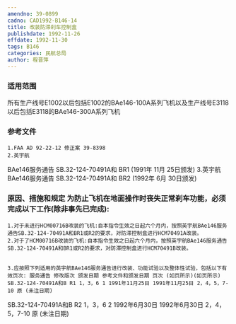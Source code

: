 ```yaml
---
amendno: 39-0899
cadno: CAD1992-B146-14
title: 改装防滞刹车控制盒
publishdate: 1992-11-26
effdate: 1992-11-30
tags: B146
categories: 民航总局
author: 程晋萍
---
```


### 适用范围 
所有生产线号E1002以后包括E1002的BAe146-100A系列飞机以及生产线号E3118以后包括E3118的BAe146-300A系列飞机

### 参考文件
    1.FAA AD 92-22-12 修正案 39-8398 
    2.英宇航 
BAe146服务通告 SB.32-124-70491A和 BR1 (1991年 11月 25日颁发) 
    3.英宇航 
BAe146服务通告 SB.32-124-70491A和 BR2 (1992年 6月 30日颁发) 


### 原因、措施和规定     为防止飞机在地面操作时丧失正常刹车功能，必须完成以下工作(除非事先已完成): 
    1.对于未进行HCM00716B改装的飞机:自本指令生效之日起六个月内，按照英宇航BAe146服务通告SB.32-124-70491A和BR1或R2的要求，对防滞控制盒进行HCM70491A改装。 
    2.对于了HCM00716B改装的飞机:自本指令生效之日起六个月内，按照英宇航BAe146服务通告SB.32-124-70491A和BR1或R2的要求，对防滞控制盒进行HCM70491B改装。 

  
    3.应按照下列适用的英宇航BAe146服务通告进行改装、功能试验以及整体性试验，包括以下有效页次: 服务通告 修改版次 颁发日期 参考文件和颁发日期 页次 (如页所示)(如页所示) SB.32-124-70491A和B R1 1，3，6 1 1991年11月25日 1991年11月25日 2，4，5，7-10 原 (未注日期) 
SB.32-124-70491A和B R2 	1，3，6 2 1992年6月30日 1992年6月30日 2，4，5，7-10 原 (未注日期)
